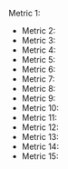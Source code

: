Metric 1:
- Metric 2:
- Metric 3:
- Metric 4:
- Metric 5:
- Metric 6:
- Metric 7:
- Metric 8:
- Metric 9:
- Metric 10:
- Metric 11:
- Metric 12:
- Metric 13:
- Metric 14:
- Metric 15:
